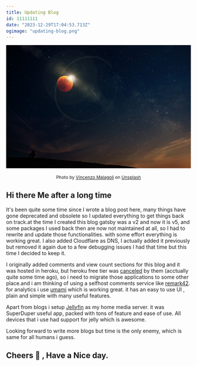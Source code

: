 ```yaml
---
title: Updating Blog
id: 11111111
date: "2023-12-29T17:04:53.713Z"
ogimage: "updating-blog.png"
---
```


![alt](./cover.jpg)

<p align="center" style="font-size:12px;">
  Photo by <a href="https://unsplash.com/@zenz?utm_content=creditCopyText&utm_medium=referral&utm_source=unsplash">Vincenzo Malagoli</a> on <a href="https://unsplash.com/photos/planet-illustration-flfhAlEwDq4?utm_content=creditCopyText&utm_medium=referral&utm_source=unsplash">Unsplash</a>
</p>

## Hi there Me after a long time

It's been quite some time since I wrote a blog post here, many things have gone deprecated and obsolete so I updated everything to get things back on track.at the time I created this blog gatsby was a v2 and now it is v5, and some packages I used back then are now not maintained at all, so I had to rewrite and update those functionalities. with some effort everything is working great. I also added Cloudflare as DNS, I actually added it previously but removed it again due to a few debugging issues I had that time but this time I decided to keep it.

I originally added comments and view count sections for this blog and it was hosted in heroku, but heroku free tier was [canceled](https://help.heroku.com/RSBRUH58/removal-of-heroku-free-product-plans-faq) by them (acctually quite some time ago), so i need to migrate those applications to some other place.and i am thinking of using a selfhost comments service like [remark42](https://remark42.com/demo/). for analytics i use [umami](https://umami.is/) which is working great. it has an easy to use UI , plain and simple with many useful features.

Apart from blogs i setup [Jellyfin](https://jellyfin.org/) as my home media server. it was SuperDuper useful app, packed with tons of feature and ease of use. All devices that i use had support for jelly which is awesome.

Looking forward to write more blogs but time is the only enemy, which is same for all humans i guess.

## Cheers 🥂 , Have a Nice day.
